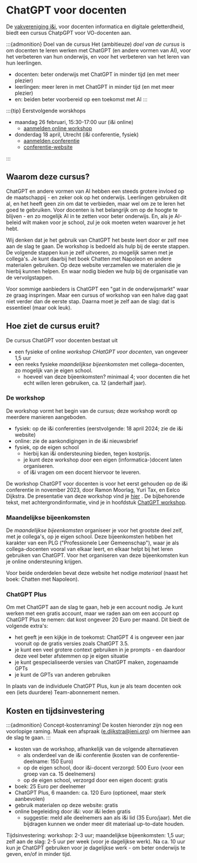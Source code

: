 # ChatGPT voor docenten

De [vakvereniging i&i](https://www.ieni.org), voor docenten informatica en digitale geletterdheid, biedt een cursus ChatpGPT voor VO-docenten aan.

:::{admonition} Doel van de cursus
Het (ambitieuze) *doel van de cursus* is om docenten te leren werken met ChatGPT (en andere vormen van AI), voor het verbeteren van hun onderwijs, en voor het verbeteren van het leren van hun leerlingen.

- docenten: beter onderwijs met ChatGPT in minder tijd (en met meer plezier)
- leerlingen: meer leren in met ChatGPT in minder tijd (en met meer plezier)
- en: beiden beter voorbereid op een toekomst met AI
:::

:::{tip} Eerstvolgende worskhops

* maandag 26 februari, 15:30-17:00 uur (i&i online)
    * [aanmelden online workshop](https://docs.google.com/forms/d/e/1FAIpQLSey9b1KYY2Eg3VPuWMHg-5Ly2bLRJJ32X23S-5tvbmQGUfcng/viewform?usp=sf_link])  
* donderdag 18 april, Utrecht (i&i conferentie, fysiek)
    * [aanmelden conferentie](https://www.smink-registratie.nl/ieni/)
    * [conferentie-website](https://ieni.github.io/april2024/)

:::

## Waarom deze cursus?

ChatGPT en andere vormen van AI hebben een steeds grotere invloed op de maatschappij - en zeker ook op het onderwijs. Leerlingen gebruiken dit al, en het heeft geen zin om dat te verbieden, maar wel om ze te leren het goed te gebruiken.
Voor docenten is het belangrijk om op de hoogte te blijven - en zo mogelijk AI in te zetten voor beter onderwijs.
En, als je AI-beleid wilt maken voor je school, zul je ook moeten weten waarover je het hebt.

Wij denken dat je het gebruik van ChatGPT het beste leert door er zelf mee aan de slag te gaan.
De workshop is bedoeld als hulp bij de eerste stappen. De volgende stappen kun je zelf uitvoeren, zo mogelijk samen met je collega's.
Je kunt daarbij het boek Chatten met Napoleon en andere materialen gebruiken. Op deze website verzamelen we materialen die je hierbij kunnen helpen. En waar nodig bieden we hulp bij de organisatie van de vervolgstappen.

Voor sommige aanbieders is ChatGPT een "gat in de onderwijsmarkt" waar ze graag inspringen. Maar een cursus of workshop van een halve dag gaat niet verder dan de eerste stap. Daarna moet je zelf aan de slag: dat is essentieel (maar ook leuk).

## Hoe ziet de cursus eruit?

De cursus ChatGPT voor docenten bestaat uit 

* een fysieke of online *workshop* *CHatGPT voor docenten*, van ongeveer 1,5 uur
* een reeks fysieke *maandelijkse bijeenkomsten* met collega-docenten, zo mogelijk van je eigen school.
    * hoeveel van deze bijeenkomsten? minimaal 4; voor docenten die het echt willen leren gebruiken, ca. 12 (anderhalf jaar).

### De workshop

De workshop vormt het begin van de cursus; deze workshop wordt op meerdere manieren aangeboden.

* fysiek: op de i&i conferenties (eerstvolgende: 18 april 2024; zie de i&i website)
* online: zie de aankondigingen in de i&i nieuwsbrief
* fysiek, op de eigen school
    * hierbij kan i&i ondersteuning bieden, tegen kostprijs.
    * je kunt deze workshop door een eigen (informatica-)docent laten organiseren.
    * of i&i vragen om een docent hiervoor te leveren.

De workshop ChatGPT voor docenten is voor het eerst gehouden op de i&i conferentie in november 2023, door Ramon Moorlag, Yuri Tax, en Eelco Dijkstra. De presentatie van deze workshop vind je [hier](figs/chatten-met-docenten.pdf) . De bijbehorende tekst, met achtergrondinformatie, vind je in hoofdstuk [ChatGPT workshop](chatgpt-workshop).

### Maandelijkse bijeenkomsten

De *maandelijkse bijeenkomsten* organiseer je voor het grootste deel zelf, met je collega's, op je eigen school. Deze bijeenkomsten hebben het karakter van een PLG ("Professionele Leer Gemeenschap"), waar je als collega-docenten vooral van elkaar leert, en elkaar helpt bij het leren gebruiken van ChatGPT. Voor het organiseren van deze bijeenkomsten kun je online ondersteuning krijgen.

Voor beide onderdelen bevat deze website het nodige *materiaal* (naast het boek: Chatten met Napoleon).

### ChatGPT Plus

Om met ChatGPT aan de slag te gaan, heb je een account nodig. Je kunt werken met een gratis account, maar we raden aan om een account op ChatGPT Plus te nemen: dat kost ongeveer 20 Euro per maand. Dit biedt de volgende extra's:

* het geeft je een kijkje in de toekomst: ChatGPT 4 is ongeveer een jaar vooruit op de gratis versies zoals ChatGPT 3.5.
* je kunt een veel grotere context gebruiken in je prompts - en daardoor deze veel beter afstemmen op je eigen situatie
* je kunt gespecialiseerde versies van ChatGPT maken, zogenaamde GPTs
* je kunt de GPTs van anderen gebruiken

In plaats van de individuele ChatGPT Plus, kun je als team docenten ook een (iets duurdere) Team-abonnement nemen.

## Kosten en tijdsinvestering

:::{admonition} Concept-kostenraming!
De kosten hieronder zijn nog een voorlopige raming.
Maak een afspraak (e.dijkstra@ieni.org) om hiermee aan de slag te gaan.
:::

* kosten van de workshop, afhankelijk van de volgende alternatieven
    * als onderdeel van de i&i conferentie (kosten van de conferentie-deelname: 150 Euro)
    * op de eigen school, door i&i-docent verzorgd: 500 Euro (voor een groep van ca. 15 deelnemers)
    * op de eigen school, verzorgd door een eigen docent: gratis
* boek: 25 Euro per deelnemer
* ChatGPT Plus, 6 maanden: ca. 120 Euro (optioneel, maar sterk aanbevolen)
* gebruik materialen op deze website: gratis
* online begeleiding door i&i: voor i&i leden gratis
    * suggestie: meld alle deelnemers aan als i&i lid (35 Euro/jaar). Met die bijdragen kunnen we onder meer dit materiaal up-to-date houden.

Tijdsinvestering: workshop: 2-3 uur; maandelijkse bijeenkomsten: 1,5 uur; zelf aan de slag: 2-5 uur per week (voor je dagelijkse werk). Na ca. 10 uur kun je ChatGPT gebruiken voor je dagelijkse werk - om beter onderwijs te geven, en/of in minder tijd.
